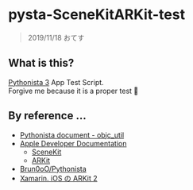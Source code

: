 # pysta-SceneKitARKit-test

> 2019/11/18
おてす


## What is this?

[Pythonista 3](http://omz-software.com/pythonista/) App Test Script.<br>
Forgive me because it is a proper test 🥺


## By reference ...

- [Pythonista document - objc_util](http://omz-software.com/pythonista/docs/ios/objc_util.html)
- [Apple Developer Documentation](https://developer.apple.com/documentation)
	- [SceneKit](https://developer.apple.com/documentation/scenekit?language=objc)
	- [ARKit](https://developer.apple.com/documentation/arkit?language=objc)
- [Brun0oO/Pythonista](https://github.com/Brun0oO/Pythonista/tree/master/arkit)
- [Xamarin. iOS の ARKit 2](https://docs.microsoft.com/ja-jp/xamarin/ios/platform/introduction-to-ios12/arkit2)
